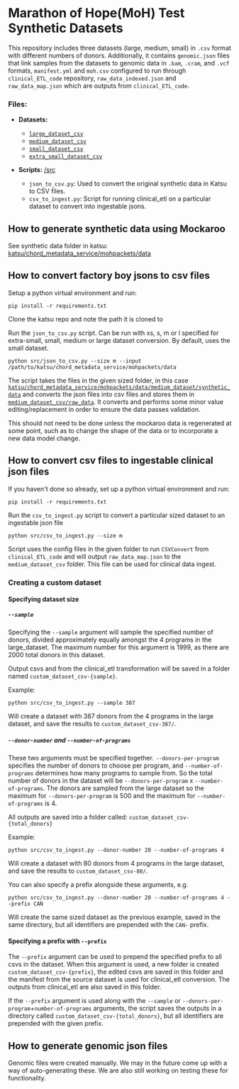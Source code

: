 # Marathon of Hope(MoH) Test Synthetic Datasets
This repository includes three datasets (large, medium, small) in `.csv` format with different numbers of donors. Additionally, it contains `genomic.json` files that link samples from the datasets to genomic data in `.bam`, `.cram`, and `.vcf` formats, `manifest.yml` and `moh.csv` configured to run through `clinical_ETL_code` repository, `raw_data_indexed.json` and `raw_data_map.json` which are outputs from `clinical_ETL_code`.

### Files:

- **Datasets:**
  - [`large_dataset_csv`](large_dataset_csv)
  - [`medium_dataset_csv`](medium_dataset_csv)
  - [`small_dataset_csv`](small_dataset_csv)
  - [`extra_small_dataset_csv`](small_dataset_csv)

- **Scripts:**
[/src](/src)
  - `json_to_csv.py`: Used to convert the original synthetic data in Katsu to CSV files.
  - `csv_to_ingest.py`: Script for running clinical_etl on a particular dataset to convert into ingestable jsons.

## How to generate synthetic data using Mockaroo

See synthetic data folder in katsu: [katsu/chord_metadata_service/mohpackets/data](https://github.com/CanDIG/katsu/tree/develop/chord_metadata_service/mohpackets/data)

## How to convert factory boy jsons to csv files

Setup a python virtual environment and run:

```commandline
pip install -r requirements.txt
```

Clone the katsu repo and note the path it is cloned to

Run the `json_to_csv.py` script. Can be run with xs, s, m or l specified for extra-small, small, medium or large dataset conversion. By default, uses the small dataset.

```commandline
python src/json_to_csv.py --size m --input /path/to/katsu/chord_metadata_service/mohpackets/data
```

The script takes the files in the given sized folder, in this case [`katsu/chord_metadata_service/mohpackets/data/medium_dataset/synthetic_data`](mockaroo_data/medium_dataset/synthetic_data) and converts the json files into csv files and stores them in [`medium_dataset_csv/raw_data`](medium_dataset_csv/raw_data). It converts and performs some minor value editing/replacement in order to ensure the data passes validation. 

This should not need to be done unless the mockaroo data is regenerated at some point, such as to change the shape of the data or to incorporate a new data model change.

## How to convert csv files to ingestable clinical json files

If you haven't done so already, set up a python virtual environment and run:

```commandline
pip install -r requirements.txt
```

Run the `csv_to_ingest.py` script to convert a particular sized dataset to an ingestable json file

```commandline
python src/csv_to_ingest.py --size m
```

Script uses the config files in the given folder to run `CSVConvert` from `clinical_ETL_code` and will output `raw_data_map.json` to the `medium_dataset_csv` folder. This file can be used for clinical data ingest.

### Creating a custom dataset

#### Specifying dataset size

##### `--sample`

Specifying the `--sample` argument will sample the specified number of donors, divided approximately equally amongst the 4 programs in the large_dataset. The maximum number for this argument is 1999, as there are 2000 total donors in this dataset.

Output csvs and from the clinical_etl transformation will be saved in a folder named `custom_dataset_csv-{sample}`.

Example:
```commandline
python src/csv_to_ingest.py --sample 387
```

Will create a dataset with 387 donors from the 4 programs in the large dataset, and save the results to `custom_dataset_csv-387/`. 

##### `--donor-number` and `--number-of-programs`

These two arguments must be specified together. `--donors-per-program` specifies the number of donors to choose per program, and `--number-of-programs` determines how many programs to sample from. So the total number of donors in the dataset will be `--donors-per-program` x `--number-of-programs`. The donors are sampled from the large dataset so the maximum for `--donors-per-program` is 500 and the maximum for `--number-of-programs` is 4.

All outputs are saved into a folder called: `custom_dataset_csv-{total_donors}`

Example:
```commandline
python src/csv_to_ingest.py --donor-number 20 --number-of-programs 4
```

Will create a dataset with 80 donors from 4 programs in the large dataset, and save the results to `custom_dataset_csv-80/`. 

You can also specify a prefix alongside these arguments, e.g.

```commandline
python src/csv_to_ingest.py --donor-number 20 --number-of-programs 4 --prefix CAN
```

Will create the same sized dataset as the previous example, saved in the same directory, but all identifiers are prepended with the `CAN-` prefix.

#### Specifying a prefix with `--prefix`

The `--prefix` argument can be used to prepend the specified prefix to all csvs in the dataset. When this argument is used, a new folder is created `custom_dataset_csv-{prefix}`, the edited csvs are saved in this folder and the manifest from the source dataset is used for clinical_etl conversion. The outputs from clinical_etl are also saved in this folder. 

If the `--prefix` argument is used along with the `--sample` or `--donors-per-program`+`number-of-programs` arguments, the script saves the outputs in a directory called `custom_dataset_csv-{total_donors}`, but all identifiers are prepended with the given prefix.

## How to generate genomic json files

Genomic files were created manually. We may in the future come up with a way of auto-generating these. We are also still working on testing these for functionality.

